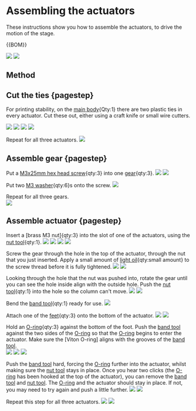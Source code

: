# Assembling the actuators
These instructions show you how to assemble the actuators, to drive the motion of the stage.

{{BOM}}

[Delta stage]: models/delta_stage.stl "{cat:3DPrinted}"
[M3 washer]: models/m3_washer.md "{cat:part}"
[light oil]: "{cat:part}"
[O-ring]: models/o_ring.md"{cat:part}"
[M3x25mm hex head screw]: models/m3_hex_head_screw.md "{cat:part}"
[feet]: models/feet.stl "{cat:3DPrinted, note: All three feet are in the one file.}"
[gear]: models/gears.stl "{cat: 3DPrinted}"
[band tool]:  models/actuatortools.md#bandtool "{cat: 3DPrinted_tool}"
[nut tool]:  models/actuatortools.md#nuttool "{cat:3DPrinted_tool}"
![](images/assembling_the_actuators/3D_printed_parts.jpg)
![](images/assembling_the_actuators/non_3D_printed_parts.jpg)

## Method

## Cut the ties {pagestep}

For printing stability, on the [main body](fromstep){Qty:1} there are two plastic ties in every actuator.  Cut these out, either using a craft knife or small wire cutters.  

![](images/assembling_the_actuators/ties.jpg)
![](images/assembling_the_actuators/cutter_ties.jpg)
![](images/assembling_the_actuators/knife_ties.jpg)
![](images/assembling_the_actuators/no_ties.jpg)

Repeat for all three actuators.
![](images/assembling_the_actuators/no_ties_all.jpg)

## Assemble gear {pagestep}

Put a [M3x25mm hex head screw]{qty:3} into one [gear]{qty:3}.
![](images/assembling_the_actuators/screw_and_gear.jpg)
![](images/assembling_the_actuators/screw_in_gear.jpg)

Put two [M3 washer]{qty:6}s onto the screw.
![](images/assembling_the_actuators/washers_on_screw.jpg)  


Repeat for all three gears.  
![](images/assembling_the_actuators/washers_on_screw_all.jpg)

## Assemble actuator {pagestep}

Insert a [brass M3 nut]{qty:3} into the slot of one of the actuators, using the [nut tool]{qty:1}.
![](images/assembling_the_actuators/insert_nut.jpg)
![](images/assembling_the_actuators/nut_on_slot.jpg)
![](images/assembling_the_actuators/nut_on_slot_nut_tool.jpg)
![](images/assembling_the_actuators/nut_in_slot.jpg)

Screw the gear through the hole in the top of the actuator, through the nut that you just inserted.  Apply a small amount of [light oil]{qty:small amount} to the screw thread before it is fully tightened.
![](images/assembling_the_actuators/gear_in_top_hole.jpg)
![](images/assembling_the_actuators/screwing_gear.jpg)


Looking through the hole that the nut was pushed into, rotate the gear until you can see the hole inside align with the outside hole.  Push the [nut tool]{qty:1} into the hole so the column can't move.
![](images/assembling_the_actuators/gear_screwed.jpg)
![](images/assembling_the_actuators/nut_tool_in_hole.jpg)

Bend the [band tool]{qty:1} ready for use.
![](images/assembling_the_actuators/band_tool_bent.jpg)

Attach one of the [feet]{qty:3} onto the bottom of the actuator.
![](images/assembling_the_actuators/foot_profile.jpg)
![](images/assembling_the_actuators/foot_from_bottom.jpg)

Hold an [O-ring]{qty:3} against the bottom of the foot.  Push the [band tool] against the two sides of the [O-ring] so that the [O-ring] begins to enter the actuator.  Make sure the [Viton O-ring] aligns with the grooves of the [band tool].  
![](images/assembling_the_actuators/O_ring_against_foot.jpg)
![](images/assembling_the_actuators/pushing_band_tool_o_ring.jpg)
![](images/assembling_the_actuators/pushing_band_tool_o_ring_2.jpg)

Push the [band tool] hard, forcing the [O-ring] further into the actuator, whilst making sure the [nut tool] stays in place.  Once you hear two clicks (the [O-ring] has been hooked at the top of the actuator), you can remove the [band tool] and [nut tool]. The [O-ring] and the actuator should stay in place.  If not, you may need to try again and push a little further.
![](images/assembling_the_actuators/pushing_firmly.jpg)
![](images/assembling_the_actuators/o_ring_complete.jpg)

Repeat this step for all three actuators.
![](images/assembling_the_actuators/o_ring_all.jpg)
![](images/assembling_the_actuators/gears_all.jpg)
